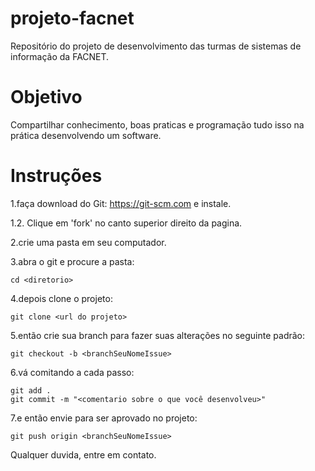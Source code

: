 # projeto-facnet

Repositório do projeto de desenvolvimento das turmas de sistemas de informação da FACNET.

# Objetivo

Compartilhar conhecimento, boas praticas e programação tudo isso na prática desenvolvendo um software.

# Instruções 

1.faça download do Git: https://git-scm.com e instale.

1.2. Clique em 'fork' no canto superior direito da pagina.

2.crie uma pasta em seu computador.

3.abra o git e procure a pasta:

```
cd <diretorio>
```
4.depois clone o projeto:

```
git clone <url do projeto>
```

5.então crie sua branch para fazer suas alterações no seguinte padrão:

```
git checkout -b <branchSeuNomeIssue>
```

6.vá comitando a cada passo:
```
git add .
git commit -m "<comentario sobre o que você desenvolveu>"
```

7.e então envie para ser aprovado no projeto:

```
git push origin <branchSeuNomeIssue>
```

Qualquer duvida, entre em contato.


